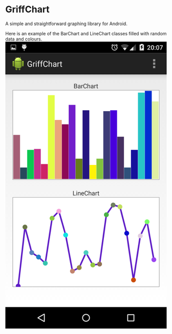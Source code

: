 GriffChart
==========
A simple and straightforward graphing library for Android.

Here is an example of the BarChart and LineChart classes filled with random data and colours.
![Charts Example Usage](/screens/Chart.png?raw=true "Charts Example Usage")